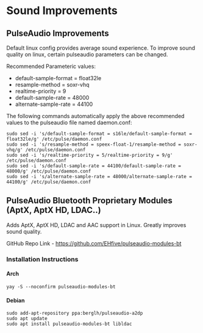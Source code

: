 # Sound Improvements

## PulseAudio Improvements

Default linux config provides average sound experience. To improve sound quality on linux, certain pulseaudio parameters can be changed. 

Recommended Parameteric values:
* default-sample-format = float32le
* resample-method = soxr-vhq
* realtime-priority = 9
* default-sample-rate = 48000
* alternate-sample-rate = 44100

The following commands automatically apply the above recommended values to the pulseaudio file named daemon.conf:

~~~
sudo sed -i 's/default-sample-format = s16le/default-sample-format = float32le/g' /etc/pulse/daemon.conf
sudo sed -i 's/resample-method = speex-float-1/resample-method = soxr-vhq/g' /etc/pulse/daemon.conf
sudo sed -i 's/realtime-priority = 5/realtime-priority = 9/g' /etc/pulse/daemon.conf
sudo sed -i 's/default-sample-rate = 44100/default-sample-rate = 48000/g' /etc/pulse/daemon.conf
sudo sed -i 's/alternate-sample-rate = 48000/alternate-sample-rate = 44100/g' /etc/pulse/daemon.conf
~~~

## PulseAudio Bluetooth Proprietary Modules (AptX, AptX HD, LDAC..)
Adds AptX, AptX HD, LDAC and AAC support in Linux. Greatly improves sound quality.

GitHub Repo Link - https://github.com/EHfive/pulseaudio-modules-bt

### Installation Instructions

#### Arch

~~~
yay -S --noconfirm pulseaudio-modules-bt
~~~

#### Debian

~~~
sudo add-apt-repository ppa:berglh/pulseaudio-a2dp
sudo apt update
sudo apt install pulseaudio-modules-bt libldac
~~~

